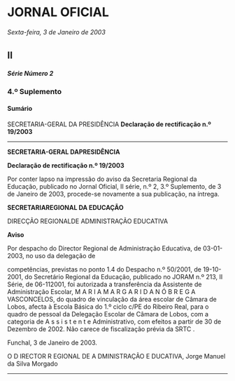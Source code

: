 # JORNAL OFICIAL

###### Sexta-feira, 3 de Janeiro de 2003

## II

##### Série Número 2

### **4.º Suplemento**

#### **Sumário**

SECRETARIA-GERAL DA PRESIDÊNCIA
**Declaração de rectificação n.º 19/2003**




---

**SECRETARIA-GERAL DAPRESIDÊNCIA**


**Declaração de rectificação n.º 19/2003**


Por conter lapso na impressão do aviso da Secretaria
Regional da Educação, publicado no Jornal Oficial, II série,
n.º 2, 3.º Suplemento, de 3 de Janeiro de 2003, procede-se
novamente a sua publicação, na íntrega.


**SECRETARIAREGIONAL DA EDUCAÇÃO**


DIRECÇÃO REGIONALDE ADMINISTRAÇÃO EDUCATIVA


**Aviso**


Por despacho do Director Regional de Administração
Educativa, de 03-01-2003, no uso da delegação de



competências, previstas no ponto 1.4 do Despacho n.º
50/2001, de 19-10-2001, do Secretário Regional da
Educação, publicado no JORAM n.º 213, II Série, de 06-112001, foi autorizada a transferência da Assistente de
Administração Escolar, M A R I A M A R G A R I D A N Ó B R E G A
VASCONCELOS, do quadro de vinculação da área escolar de
Câmara de Lobos, afecta à Escola Básica do 1.º ciclo c/PE do
Ribeiro Real, para o quadro de pessoal da Delegação Escolar
de Câmara de Lobos, com a categoria de A s s i s t e n t e
Administrativo, com efeitos a partir de 30 de Dezembro de
2002.
Não carece de fiscalização prévia da SRTC .


Funchal, 3 de Janeiro de 2003.


O D IRECTOR R EGIONAL DE A DMINISTRAÇÃO E DUCATIVA,
Jorge Manuel da Silva Morgado




---
